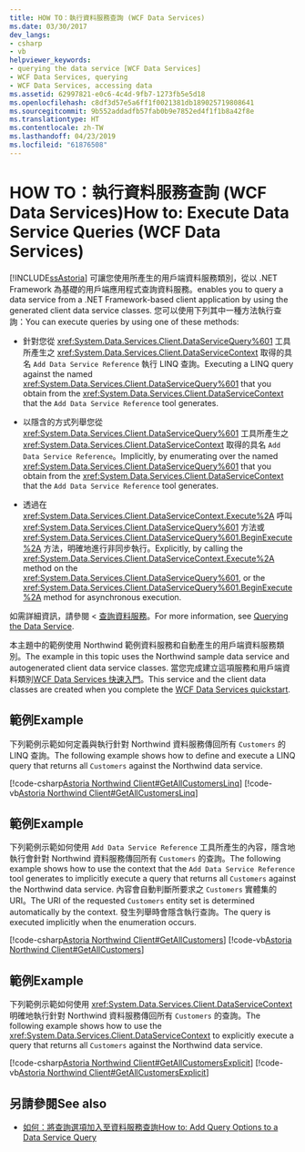 ```yaml
---
title: HOW TO：執行資料服務查詢 (WCF Data Services)
ms.date: 03/30/2017
dev_langs:
- csharp
- vb
helpviewer_keywords:
- querying the data service [WCF Data Services]
- WCF Data Services, querying
- WCF Data Services, accessing data
ms.assetid: 62997821-e0c6-4c4d-9fb7-1273fb5e5d18
ms.openlocfilehash: c8df3d57e5a6ff1f0021381db189025719808641
ms.sourcegitcommit: 9b552addadfb57fab0b9e7852ed4f1f1b8a42f8e
ms.translationtype: HT
ms.contentlocale: zh-TW
ms.lasthandoff: 04/23/2019
ms.locfileid: "61876508"
---
```

# <a name="how-to-execute-data-service-queries-wcf-data-services"></a><span data-ttu-id="1cd4c-102">HOW TO：執行資料服務查詢 (WCF Data Services)</span><span class="sxs-lookup"><span data-stu-id="1cd4c-102">How to: Execute Data Service Queries (WCF Data Services)</span></span>
[!INCLUDE[ssAstoria](../../../../includes/ssastoria-md.md)] <span data-ttu-id="1cd4c-103">可讓您使用所產生的用戶端資料服務類別，從以 .NET Framework 為基礎的用戶端應用程式查詢資料服務。</span><span class="sxs-lookup"><span data-stu-id="1cd4c-103">enables you to query a data service from a .NET Framework-based client application by using the generated client data service classes.</span></span> <span data-ttu-id="1cd4c-104">您可以使用下列其中一種方法執行查詢：</span><span class="sxs-lookup"><span data-stu-id="1cd4c-104">You can execute queries by using one of these methods:</span></span>  
  
- <span data-ttu-id="1cd4c-105">針對您從 <xref:System.Data.Services.Client.DataServiceQuery%601> 工具所產生之 <xref:System.Data.Services.Client.DataServiceContext> 取得的具名 `Add Data Service Reference` 執行 LINQ 查詢。</span><span class="sxs-lookup"><span data-stu-id="1cd4c-105">Executing a LINQ query against the named <xref:System.Data.Services.Client.DataServiceQuery%601> that you obtain from the <xref:System.Data.Services.Client.DataServiceContext> that the `Add Data Service Reference` tool generates.</span></span>  
  
- <span data-ttu-id="1cd4c-106">以隱含的方式列舉您從 <xref:System.Data.Services.Client.DataServiceQuery%601> 工具所產生之 <xref:System.Data.Services.Client.DataServiceContext> 取得的具名 `Add Data Service Reference`。</span><span class="sxs-lookup"><span data-stu-id="1cd4c-106">Implicitly, by enumerating over the named <xref:System.Data.Services.Client.DataServiceQuery%601> that you obtain from the <xref:System.Data.Services.Client.DataServiceContext> that the `Add Data Service Reference` tool generates.</span></span>  
  
- <span data-ttu-id="1cd4c-107">透過在 <xref:System.Data.Services.Client.DataServiceContext.Execute%2A> 呼叫 <xref:System.Data.Services.Client.DataServiceQuery%601> 方法或 <xref:System.Data.Services.Client.DataServiceQuery%601.BeginExecute%2A> 方法，明確地進行非同步執行。</span><span class="sxs-lookup"><span data-stu-id="1cd4c-107">Explicitly, by calling the <xref:System.Data.Services.Client.DataServiceContext.Execute%2A> method on the <xref:System.Data.Services.Client.DataServiceQuery%601>, or the <xref:System.Data.Services.Client.DataServiceQuery%601.BeginExecute%2A> method for asynchronous execution.</span></span>  
  
 <span data-ttu-id="1cd4c-108">如需詳細資訊，請參閱 <<c0> [ 查詢資料服務](../../../../docs/framework/data/wcf/querying-the-data-service-wcf-data-services.md)。</span><span class="sxs-lookup"><span data-stu-id="1cd4c-108">For more information, see [Querying the Data Service](../../../../docs/framework/data/wcf/querying-the-data-service-wcf-data-services.md).</span></span>  
  
 <span data-ttu-id="1cd4c-109">本主題中的範例使用 Northwind 範例資料服務和自動產生的用戶端資料服務類別。</span><span class="sxs-lookup"><span data-stu-id="1cd4c-109">The example in this topic uses the Northwind sample data service and autogenerated client data service classes.</span></span> <span data-ttu-id="1cd4c-110">當您完成建立這項服務和用戶端資料類別[WCF Data Services 快速入門](../../../../docs/framework/data/wcf/quickstart-wcf-data-services.md)。</span><span class="sxs-lookup"><span data-stu-id="1cd4c-110">This service and the client data classes are created when you complete the [WCF Data Services quickstart](../../../../docs/framework/data/wcf/quickstart-wcf-data-services.md).</span></span>  
  
## <a name="example"></a><span data-ttu-id="1cd4c-111">範例</span><span class="sxs-lookup"><span data-stu-id="1cd4c-111">Example</span></span>  
 <span data-ttu-id="1cd4c-112">下列範例示範如何定義與執行針對 Northwind 資料服務傳回所有 `Customers` 的 LINQ 查詢。</span><span class="sxs-lookup"><span data-stu-id="1cd4c-112">The following example shows how to define and execute a LINQ query that returns all `Customers` against the Northwind data service.</span></span>  
  
 [!code-csharp[Astoria Northwind Client#GetAllCustomersLinq](../../../../samples/snippets/csharp/VS_Snippets_Misc/astoria_northwind_client/cs/source.cs#getallcustomerslinq)]
 [!code-vb[Astoria Northwind Client#GetAllCustomersLinq](../../../../samples/snippets/visualbasic/VS_Snippets_Misc/astoria_northwind_client/vb/source.vb#getallcustomerslinq)]  
  
## <a name="example"></a><span data-ttu-id="1cd4c-113">範例</span><span class="sxs-lookup"><span data-stu-id="1cd4c-113">Example</span></span>  
 <span data-ttu-id="1cd4c-114">下列範例示範如何使用 `Add Data Service Reference` 工具所產生的內容，隱含地執行會針對 Northwind 資料服務傳回所有 `Customers` 的查詢。</span><span class="sxs-lookup"><span data-stu-id="1cd4c-114">The following example shows how to use the context that the `Add Data Service Reference` tool generates to implicitly execute a query that returns all `Customers` against the Northwind data service.</span></span> <span data-ttu-id="1cd4c-115">內容會自動判斷所要求之 `Customers` 實體集的 URI。</span><span class="sxs-lookup"><span data-stu-id="1cd4c-115">The URI of the requested `Customers` entity set is determined automatically by the context.</span></span> <span data-ttu-id="1cd4c-116">發生列舉時會隱含執行查詢。</span><span class="sxs-lookup"><span data-stu-id="1cd4c-116">The query is executed implicitly when the enumeration occurs.</span></span>  
  
 [!code-csharp[Astoria Northwind Client#GetAllCustomers](../../../../samples/snippets/csharp/VS_Snippets_Misc/astoria_northwind_client/cs/source.cs#getallcustomers)]
 [!code-vb[Astoria Northwind Client#GetAllCustomers](../../../../samples/snippets/visualbasic/VS_Snippets_Misc/astoria_northwind_client/vb/source.vb#getallcustomers)]  
  
## <a name="example"></a><span data-ttu-id="1cd4c-117">範例</span><span class="sxs-lookup"><span data-stu-id="1cd4c-117">Example</span></span>  
 <span data-ttu-id="1cd4c-118">下列範例示範如何使用 <xref:System.Data.Services.Client.DataServiceContext> 明確地執行針對 Northwind 資料服務傳回所有 `Customers` 的查詢。</span><span class="sxs-lookup"><span data-stu-id="1cd4c-118">The following example shows how to use the <xref:System.Data.Services.Client.DataServiceContext> to explicitly execute a query that returns all `Customers` against the Northwind data service.</span></span>  
  
 [!code-csharp[Astoria Northwind Client#GetAllCustomersExplicit](../../../../samples/snippets/csharp/VS_Snippets_Misc/astoria_northwind_client/cs/source.cs#getallcustomersexplicit)]
 [!code-vb[Astoria Northwind Client#GetAllCustomersExplicit](../../../../samples/snippets/visualbasic/VS_Snippets_Misc/astoria_northwind_client/vb/source.vb#getallcustomersexplicit)]  
  
## <a name="see-also"></a><span data-ttu-id="1cd4c-119">另請參閱</span><span class="sxs-lookup"><span data-stu-id="1cd4c-119">See also</span></span>

- [<span data-ttu-id="1cd4c-120">如何：將查詢選項加入至資料服務查詢</span><span class="sxs-lookup"><span data-stu-id="1cd4c-120">How to: Add Query Options to a Data Service Query</span></span>](../../../../docs/framework/data/wcf/how-to-add-query-options-to-a-data-service-query-wcf-data-services.md)
